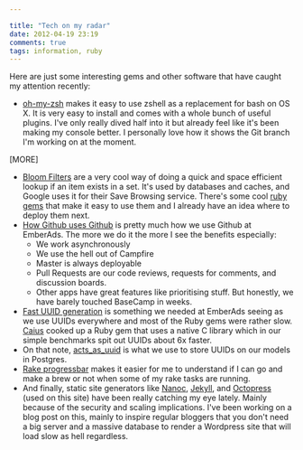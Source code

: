 ```yaml
---

title: "Tech on my radar"
date: 2012-04-19 23:19
comments: true
tags: information, ruby
---
```


Here are just some interesting gems and other software that have caught my attention recently:

* [oh-my-zsh](https://github.com/robbyrussell/oh-my-zsh) makes it easy to use zshell as a replacement for bash on OS X. It is very easy to install and comes with a whole bunch of useful plugins. I've only really dived half into it but already feel like it's been making my console better. I personally love how it shows the Git branch I'm working on at the moment.

[MORE]

* [Bloom Filters](http://en.wikipedia.org/wiki/Bloom_filter) are a very cool way of doing a quick and space efficient lookup if an item exists in a set. It's used by databases and caches, and Google uses it for their Save Browsing service. There's some cool [ruby gems](https://github.com/igrigorik/bloomfilter-rb) that make it easy to use them and I already have an idea where to deploy them next.
* [How Github uses Github](http://zachholman.com/talk/how-github-uses-github-to-build-github) is pretty much how we use Github at EmberAds. The more we do it the more I see the benefits especially:
  * We work asynchronously
  * We use the hell out of Campfire
  * Master is always deployable
  * Pull Requests are our code reviews, requests for comments, and discussion boards.
  * Other apps have great features like prioritising stuff. But honestly, we have barely touched BaseCamp in weeks.
* [Fast UUID generation](https://github.com/EmberAds/cuuid) is something we needed at EmberAds seeing as we use UUIDs everywhere and most of the Ruby gems were rather slow. 	[Caius](http://caius.name) cooked up a Ruby gem that uses a native C library which in our simple benchmarks spit out UUIDs about 6x faster.
* On that note, [acts_as_uuid](https://github.com/EmberAds/acts_as_uuid) is what we use to store UUIDs on our models in Postgres.
* [Rake progressbar](https://github.com/ondrejbartas/rake-progressbar) makes it easier for me to understand if I can go and make a brew or not when some of my rake tasks are running.
* And finally, static site generators like [Nanoc](http://nanoc.stoneship.org/), [Jekyll](https://github.com/mojombo/jekyll), and [Octopress](http://octopress.org/) (used on this site) have been really catching my eye lately. Mainly because of the security and scaling implications. I've been working on a blog post on this, mainly to inspire regular bloggers that you don't need a big server and a massive database to render a Wordpress site that will load slow as hell regardless.
